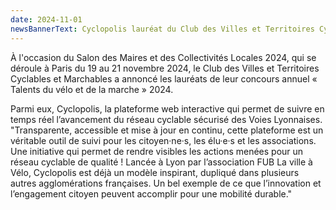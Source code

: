 ```yaml
---
date: 2024-11-01
newsBannerText: Cyclopolis lauréat du Club des Villes et Territoires Cyclables et Marchables 
---
```


À l'occasion du Salon des Maires et des Collectivités Locales 2024, qui se déroule à Paris du 19 au 21 novembre 2024, le Club des Villes et Territoires Cyclables et Marchables a annoncé les lauréats de leur concours annuel « Talents du vélo et de la marche » 2024. 

Parmi eux, Cyclopolis, la plateforme web interactive qui permet de suivre en temps réel l’avancement du réseau cyclable sécurisé des Voies Lyonnaises.
"Transparente, accessible et mise à jour en continu, cette plateforme est un véritable outil de suivi pour les citoyen·ne·s, les élu·e·s et les associations. Une initiative qui permet de rendre visibles les actions menées pour un réseau cyclable de qualité ! Lancée à Lyon par l’association FUB La ville à Vélo, Cyclopolis est déjà un modèle inspirant, dupliqué dans plusieurs autres agglomérations françaises. Un bel exemple de ce que l’innovation et l’engagement citoyen peuvent accomplir pour une mobilité durable."